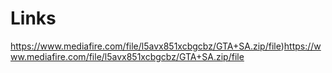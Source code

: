 # Links

https://www.mediafire.com/file/l5avx851xcbgcbz/GTA+SA.zip/file)https://www.mediafire.com/file/l5avx851xcbgcbz/GTA+SA.zip/file
